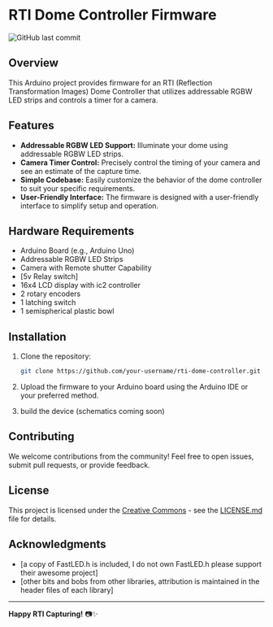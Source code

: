 # RTI Dome Controller Firmware

![GitHub last commit](https://img.shields.io/github/last-commit/jacopomazzoni/RTI)

## Overview

This Arduino project provides firmware for an RTI (Reflection Transformation Images) Dome Controller that utilizes addressable RGBW LED strips and controls a timer for a camera.

## Features

- **Addressable RGBW LED Support:** Illuminate your dome using addressable RGBW LED strips.
- **Camera Timer Control:** Precisely control the timing of your camera and see an estimate of the capture time.
- **Simple Codebase:** Easily customize the behavior of the dome controller to suit your specific requirements.
- **User-Friendly Interface:** The firmware is designed with a user-friendly interface to simplify setup and operation.

## Hardware Requirements

- Arduino Board (e.g., Arduino Uno)
- Addressable RGBW LED Strips
- Camera with Remote shutter Capability
- [5v Relay switch]
- 16x4 LCD display with ic2 controller
- 2 rotary encoders
- 1 latching switch
- 1 semispherical plastic bowl

## Installation

1. Clone the repository:

    ```bash
    git clone https://github.com/your-username/rti-dome-controller.git
    ```

2. Upload the firmware to your Arduino board using the Arduino IDE or your preferred method.

3. build the device (schematics coming soon)
## Contributing

We welcome contributions from the community! Feel free to open issues, submit pull requests, or provide feedback.

## License

This project is licensed under the [Creative Commons](LICENSE.md) - see the [LICENSE.md](LICENSE.md) file for details.

## Acknowledgments

- [a copy of FastLED.h is included, I do not own FastLED.h please support their awesome project]
- [other bits and bobs from other libraries, attribution is maintained in the header files of each library]

---

**Happy RTI Capturing!** 📷✨